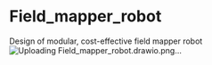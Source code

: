 # Field_mapper_robot
Design of modular, cost-effective field mapper robot
![Uploading Field_mapper_robot.drawio.png…]()
